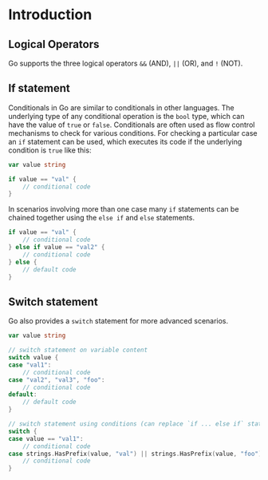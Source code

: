 # Introduction

## Logical Operators

Go supports the three logical operators `&&` (AND), `||` (OR), and `!` (NOT).

## If statement

Conditionals in Go are similar to conditionals in other languages. The underlying type of any conditional operation is the `bool` type, which can have the value of `true` or `false`. Conditionals are often used as flow control mechanisms to check for various conditions. For checking a particular case an `if` statement can be used, which executes its code if the underlying condition is `true` like this:

```go
var value string

if value == "val" {
    // conditional code
}
```

In scenarios involving more than one case many `if` statements can be chained together using the `else if` and `else` statements.

```go
if value == "val" {
    // conditional code
} else if value == "val2" {
    // conditional code
} else {
    // default code
}
```

## Switch statement

 Go also provides a `switch` statement for more advanced scenarios.

```go
var value string

// switch statement on variable content
switch value {
case "val1":
    // conditional code
case "val2", "val3", "foo":
    // conditional code
default:
    // default code
}

// switch statement using conditions (can replace `if ... else if` statements)
switch {
case value == "val1":
    // conditional code
case strings.HasPrefix(value, "val") || strings.HasPrefix(value, "foo"):
    // conditional code
}
```
